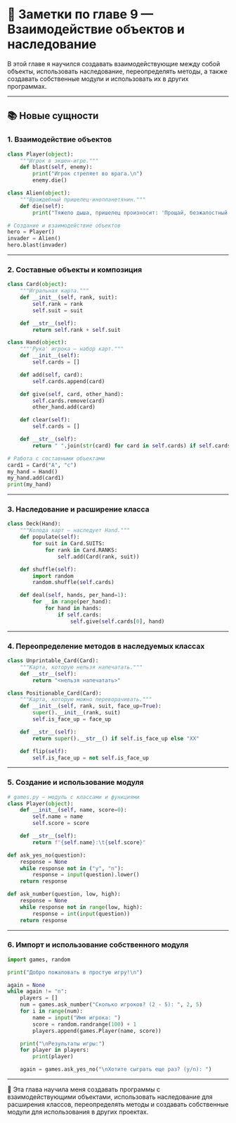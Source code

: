 # 📝 Заметки по главе 9 — Взаимодействие объектов и наследование

В этой главе я научился создавать взаимодействующие между собой объекты, использовать наследование, переопределять методы, а также создавать собственные модули и использовать их в других программах.

---

## 📚 Новые сущности

### 1. Взаимодействие объектов

```python
class Player(object):
    """Игрок в экшен-игре."""
    def blast(self, enemy):
        print("Игрок стреляет во врага.\n")
        enemy.die()

class Alien(object):
    """Враждебный пришелец-инопланетянин."""
    def die(self):
        print("Тяжело дыша, пришелец произносит: 'Прощай, безжалостный мир.'")

# Создание и взаимодействие объектов
hero = Player()
invader = Alien()
hero.blast(invader)
```

---

### 2. Составные объекты и композиция

```python
class Card(object):
    """Игральная карта."""
    def __init__(self, rank, suit):
        self.rank = rank
        self.suit = suit

    def __str__(self):
        return self.rank + self.suit

class Hand(object):
    """'Рука' игрока — набор карт."""
    def __init__(self):
        self.cards = []

    def add(self, card):
        self.cards.append(card)

    def give(self, card, other_hand):
        self.cards.remove(card)
        other_hand.add(card)

    def clear(self):
        self.cards = []

    def __str__(self):
        return " ".join(str(card) for card in self.cards) if self.cards else "<пусто>"

# Работа с составными объектами
card1 = Card("A", "c")
my_hand = Hand()
my_hand.add(card1)
print(my_hand)
```

---

### 3. Наследование и расширение класса

```python
class Deck(Hand):
    """Колода карт — наследует Hand."""
    def populate(self):
        for suit in Card.SUITS:
            for rank in Card.RANKS:
                self.add(Card(rank, suit))

    def shuffle(self):
        import random
        random.shuffle(self.cards)

    def deal(self, hands, per_hand=1):
        for _ in range(per_hand):
            for hand in hands:
                if self.cards:
                    self.give(self.cards[0], hand)
```

---

### 4. Переопределение методов в наследуемых классах

```python
class Unprintable_Card(Card):
    """Карта, которую нельзя напечатать."""
    def __str__(self):
        return "<нельзя напечатать>"

class Positionable_Card(Card):
    """Карта, которую можно переворачивать."""
    def __init__(self, rank, suit, face_up=True):
        super().__init__(rank, suit)
        self.is_face_up = face_up

    def __str__(self):
        return super().__str__() if self.is_face_up else "XX"

    def flip(self):
        self.is_face_up = not self.is_face_up
```

---

### 5. Создание и использование модуля

```python
# games.py — модуль с классами и функциями
class Player(object):
    def __init__(self, name, score=0):
        self.name = name
        self.score = score

    def __str__(self):
        return f"{self.name}:\t{self.score}"

def ask_yes_no(question):
    response = None
    while response not in ("y", "n"):
        response = input(question).lower()
    return response

def ask_number(question, low, high):
    response = None
    while response not in range(low, high):
        response = int(input(question))
    return response
```

---

### 6. Импорт и использование собственного модуля

```python
import games, random

print("Добро пожаловать в простую игру!\n")

again = None
while again != "n":
    players = []
    num = games.ask_number("Сколько игроков? (2 - 5): ", 2, 5)
    for i in range(num):
        name = input("Имя игрока: ")
        score = random.randrange(100) + 1
        players.append(games.Player(name, score))

    print("\nРезультаты игры:")
    for player in players:
        print(player)

    again = games.ask_yes_no("\nХотите сыграть еще раз? (y/n): ")
```

---

📌 Эта глава научила меня создавать программы с взаимодействующими объектами, использовать наследование для расширения классов, переопределять методы и создавать собственные модули для использования в других проектах.
